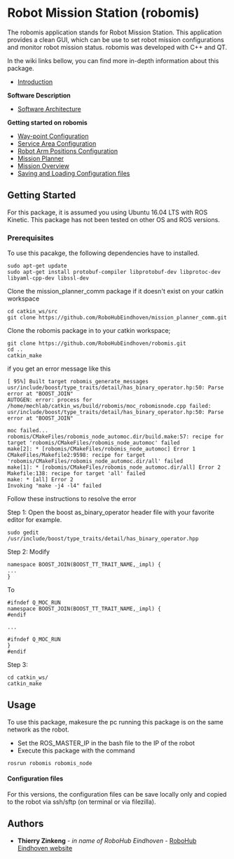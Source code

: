 # Robot Mission Station (robomis)

The robomis application stands for Robot Mission Station. This application provides a clean GUI, which can be use to set robot mission configurations and monitor robot mission status. robomis was developed with C++ and QT.

In the wiki links bellow, you can find more in-depth information about this package.

* [Introduction](https://github.com/RoboHubEindhoven/robomis/wiki)

**Software Description**
* [Software Architecture](https://github.com/RoboHubEindhoven/robomis/wiki/Software-Architecture)

**Getting started on robomis**
* [Way-point Configuration](https://github.com/RoboHubEindhoven/robomis/wiki/Way-point-Configuration)
* [Service Area Configuration](https://github.com/RoboHubEindhoven/robomis/wiki/Service-Area-Configuration)
* [Robot Arm Positions Configuration](https://github.com/RoboHubEindhoven/robomis/wiki/Robot-Arm-Positions-Configuration)
* [Mission Planner](https://github.com/RoboHubEindhoven/robomis/wiki/Mission-Planner)
* [Mission Overview](https://github.com/RoboHubEindhoven/robomis/wiki/Mission-Overview)
* [Saving and Loading Configuration files](https://github.com/RoboHubEindhoven/robomis/wiki/Saving-and-Loading-Configuration-files)

## Getting Started
For this package, it is assumed you using Ubuntu 16.04 LTS with ROS Kinetic. This package has not been tested on other OS and ROS versions. 

### Prerequisites
To use this pacakge, the following dependencies have to installed.

```
sudo apt-get update
sudo apt-get install protobuf-compiler libprotobuf-dev libprotoc-dev libyaml-cpp-dev libssl-dev 
```
Clone the mission_planner_comm package if it doesn't exist on your catkin workspace

```
cd catkin_ws/src
git clone https://github.com/RoboHubEindhoven/mission_planner_comm.git
```
Clone the robomis package in to your catkin workspace;

```
git clone https://github.com/RoboHubEindhoven/robomis.git
cd ..
catkin_make
```

if you get an error message like this
```
[ 95%] Built target robomis_generate_messages
usr/include/boost/type_traits/detail/has_binary_operator.hp:50: Parse error at "BOOST_JOIN"
AUTOGEN: error: process for /home/mechlab/catkin_ws/build/robomis/moc_robomisnode.cpp failed:
usr/include/boost/type_traits/detail/has_binary_operator.hp:50: Parse error at "BOOST_JOIN"

moc failed...
robomis/CMakeFiles/robomis_node_automoc.dir/build.make:57: recipe for target 'robomis/CMakeFiles/robomis_node_automoc' failed
make[2]: * [robomis/CMakeFiles/robomis_node_automoc] Error 1
CMakeFiles/Makefile2:9598: recipe for target 'robomis/CMakeFiles/robomis_node_automoc.dir/all' failed
make[1]: * [robomis/CMakeFiles/robomis_node_automoc.dir/all] Error 2
Makefile:138: recipe for target 'all' failed
make: * [all] Error 2
Invoking "make -j4 -l4" failed
```
Follow these instructions to resolve the error

Step 1: Open the boost as_binary_operator header file with your favorite editor for example.
```
sudo gedit /usr/include/boost/type_traits/detail/has_binary_operator.hpp 
```
Step 2: Modify 

```
namespace BOOST_JOIN(BOOST_TT_TRAIT_NAME,_impl) {
...
}
```
 To
 
```
#ifndef Q_MOC_RUN 
namespace BOOST_JOIN(BOOST_TT_TRAIT_NAME,_impl) { 
#endif

...

#ifndef Q_MOC_RUN 
} 
#endif
```
Step 3:

```
cd catkin_ws/
catkin_make
```

## Usage
To use this package, makesure the pc running this package is on the same network as the robot.
* Set the ROS_MASTER_IP in the bash file to the IP of the robot
* Execute this package with the command
```
rosrun robomis robomis_node
```

#### Configuration files
For this versions, the configuration files can be save locally only and copied to the robot via ssh/sftp (on terminal or via filezilla).

## Authors

* **Thierry Zinkeng** - *in name of RoboHub Eindhoven* - [RoboHub Eindhoven website](https://robohub-eindhoven.nl/)
